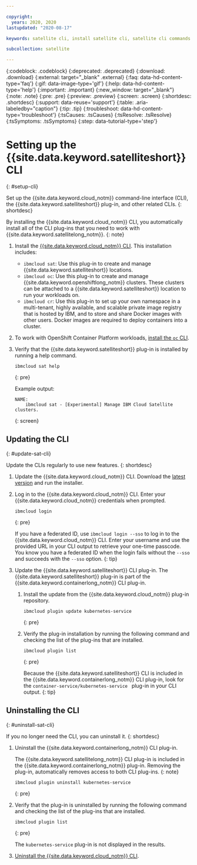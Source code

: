 ```yaml
---

copyright:
  years: 2020, 2020
lastupdated: "2020-08-17"

keywords: satellite cli, install satellite cli, satellite cli commands

subcollection: satellite

---
```


{:codeblock: .codeblock}
{:deprecated: .deprecated}
{:download: .download}
{:external: target="_blank" .external}
{:faq: data-hd-content-type='faq'}
{:gif: data-image-type='gif'}
{:help: data-hd-content-type='help'}
{:important: .important}
{:new_window: target="_blank"}
{:note: .note}
{:pre: .pre}
{:preview: .preview}
{:screen: .screen}
{:shortdesc: .shortdesc}
{:support: data-reuse='support'}
{:table: .aria-labeledby="caption"}
{:tip: .tip}
{:troubleshoot: data-hd-content-type='troubleshoot'}
{:tsCauses: .tsCauses}
{:tsResolve: .tsResolve}
{:tsSymptoms: .tsSymptoms}
{:step: data-tutorial-type='step'}



# Setting up the {{site.data.keyword.satelliteshort}} CLI
{: #setup-cli}

Set up the {{site.data.keyword.cloud_notm}} command-line interface (CLI), the {{site.data.keyword.satelliteshort}} plug-in, and other related CLIs.
{: shortdesc}

By installing the {{site.data.keyword.cloud_notm}} CLI, you automatically install all of the CLI plug-ins that you need to work with {{site.data.keyword.satellitelong_notm}}.
{: note}

1.  Install the [{{site.data.keyword.cloud_notm}} CLI](/docs/cli?topic=cli-getting-started#idt-prereq). This installation includes:
    * `ibmcloud sat`: Use this plug-in to create and manage {{site.data.keyword.satelliteshort}} locations.
    * `ibmcloud oc`: Use this plug-in to create and manage {{site.data.keyword.openshiftlong_notm}} clusters. These clusters can be attached to a {{site.data.keyword.satelliteshort}} location to run your workloads on.
    * `ibmcloud cr`: Use this plug-in to set up your own namespace in a multi-tenant, highly available, and scalable private image registry that is hosted by IBM, and to store and share Docker images with other users. Docker images are required to deploy containers into a cluster.
2.  To work with OpenShift Container Platform workloads, [install the `oc` CLI](/docs/openshift?topic=openshift-openshift-cli#cli_oc).
3.  Verify that the {{site.data.keyword.satelliteshort}} plug-in is installed by running a help command.
    ```
    ibmcloud sat help
    ```
    {: pre}

    Example output:
    ```
    NAME:
        ibmcloud sat - [Experimental] Manage IBM Cloud Satellite clusters.
    ```
    {: screen}

## Updating the CLI
{: #update-sat-cli}

Update the CLIs regularly to use new features.
{: shortdesc}

1. Update the {{site.data.keyword.cloud_notm}} CLI. Download the [latest version](/docs/cli?topic=cli-getting-started) and run the installer.
2. Log in to the {{site.data.keyword.cloud_notm}} CLI. Enter your {{site.data.keyword.cloud_notm}} credentials when prompted.
   ```
   ibmcloud login
   ```
   {: pre}

    If you have a federated ID, use `ibmcloud login --sso` to log in to the {{site.data.keyword.cloud_notm}} CLI. Enter your username and use the provided URL in your CLI output to retrieve your one-time passcode. You know you have a federated ID when the login fails without the `--sso` and succeeds with the `--sso` option.
    {: tip}

3.  Update the {{site.data.keyword.satelliteshort}} CLI plug-in. The {{site.data.keyword.satelliteshort}} plug-in is part of the {{site.data.keyword.containerlong_notm}} CLI plug-in.
    1.  Install the update from the {{site.data.keyword.cloud_notm}} plug-in repository.
        ```
        ibmcloud plugin update kubernetes-service
        ```
        {: pre}

    2.  Verify the plug-in installation by running the following command and checking the list of the plug-ins that are installed.
        ```
        ibmcloud plugin list
        ```
        {: pre}

        Because the {{site.data.keyword.satelliteshort}} CLI is included in the {{site.data.keyword.containerlong_notm}} CLI plug-in, look for the `container-service/kubernetes-service ` plug-in in your CLI output.
        {: tip}

## Uninstalling the CLI
{: #uninstall-sat-cli}

If you no longer need the CLI, you can uninstall it.
{: shortdesc}

1.  Uninstall the {{site.data.keyword.containerlong_notm}} CLI plug-in.

    The {{site.data.keyword.satellitelong_notm}} CLI plug-in is included in the {{site.data.keyword.containerlong_notm}} plug-in. Removing the plug-in, automatically removes access to both CLI plug-ins.
    {: note}

    ```
    ibmcloud plugin uninstall kubernetes-service
    ```
    {: pre}

2.  Verify that the plug-in is uninstalled by running the following command and checking the list of the plug-ins that are installed.

    ```
    ibmcloud plugin list
    ```
    {: pre}

    The `kubernetes-service` plug-in is not displayed in the results.

5.  [Uninstall the {{site.data.keyword.cloud_notm}} CLI](/docs/cli?topic=cli-uninstall-ibmcloud-cli).
